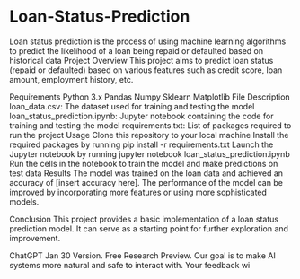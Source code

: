 # Loan-Status-Prediction
Loan status prediction is the process of using machine learning algorithms to predict the likelihood of a loan being repaid or defaulted based on historical data
Project Overview
This project aims to predict loan status (repaid or defaulted) based on various features such as credit score, loan amount, employment history, etc.

Requirements
Python 3.x
Pandas
Numpy
Sklearn
Matplotlib
File Description
loan_data.csv: The dataset used for training and testing the model
loan_status_prediction.ipynb: Jupyter notebook containing the code for training and testing the model
requirements.txt: List of packages required to run the project
Usage
Clone this repository to your local machine
Install the required packages by running pip install -r requirements.txt
Launch the Jupyter notebook by running jupyter notebook loan_status_prediction.ipynb
Run the cells in the notebook to train the model and make predictions on test data
Results
The model was trained on the loan data and achieved an accuracy of [insert accuracy here]. The performance of the model can be improved by incorporating more features or using more sophisticated models.

Conclusion
This project provides a basic implementation of a loan status prediction model. It can serve as a starting point for further exploration and improvement.




ChatGPT Jan 30 Version. Free Research Preview. Our goal is to make AI systems more natural and safe to interact with. Your feedback wi

